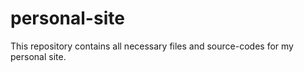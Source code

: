 # personal-site
This repository contains all necessary files and source-codes for my personal site.
